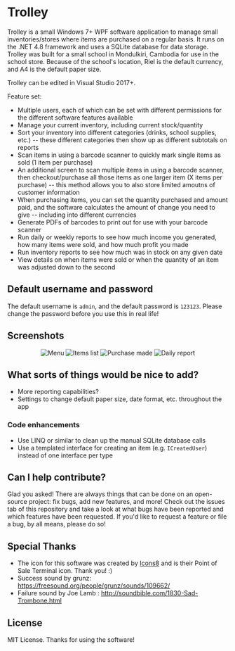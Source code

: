 # Trolley

Trolley is a small Windows 7+ WPF software application to manage small inventories/stores where items are purchased on a regular basis. It runs on the .NET 4.8 framework and uses a SQLite database for data storage. Trolley was built for a small school in Mondulkiri, Cambodia for use in the school store. Because of the school's location, Riel is the default currency, and A4 is the default paper size.

Trolley can be edited in Visual Studio 2017+.

Feature set:

* Multiple users, each of which can be set with different permissions for the different software features available
* Manage your current inventory, including current stock/quantity
* Sort your inventory into different categories (drinks, school supplies, etc.) -- these different categories then show up as different subtotals on reports
* Scan items in using a barcode scanner to quickly mark single items as sold (1 item per purchase)
* An additional screen to scan multiple items in using a barcode scanner, then checkout/purchase all those items as one larger item (X items per purchase) -- this method allows you to also store limited amoutns of customer information
* When purchasing items, you can set the quantity purchased and amount paid, and the software calculates the amount of change you need to give -- including into different currencies
* Generate PDFs of barcodes to print out for use with your barcode scanner
* Run daily or weekly reports to see how much income you generated, how many items were sold, and how much profit you made
* Run inventory reports to see how much was in stock on any given date
* View details on when items were sold or when the quantity of an item was adjusted down to the second

## Default username and password

The default username is `admin`, and the default password is `123123`. Please change the password before you use this in real life!

## Screenshots

<div align="center">

<img alt="Menu" src="./screenshots/menu.png">

<img alt="Items list" src="./screenshots/items-list.png">

<img alt="Purchase made" src="./screenshots/purchase-made.png">

<img alt="Daily report" src="./screenshots/daily-report.png">

</div>

## What sorts of things would be nice to add?

* More reporting capabilities?
* Settings to change default paper size, date format, etc. throughout the app

### Code enhancements

* Use LINQ or similar to clean up the manual SQLite database calls
* Use a templated interface for creating an item (e.g. `ICreatedUser`) instead of one interface per type

## Can I help contribute?

Glad you asked! There are always things that can be done on an open-source project: fix bugs, add new features, and more! Check out the issues tab of this repository and take a look at what bugs have been reported and which features have been requested. If you'd like to request a feature or file a bug, by all means, please do so!

## Special Thanks

* The icon for this software was created by [Icons8](https://icons8.com) and is their Point of Sale Terminal icon. Thank you! :)
* Success sound by grunz: https://freesound.org/people/grunz/sounds/109662/
* Failure sound by Joe Lamb : http://soundbible.com/1830-Sad-Trombone.html

## License

MIT License. Thanks for using the software!
